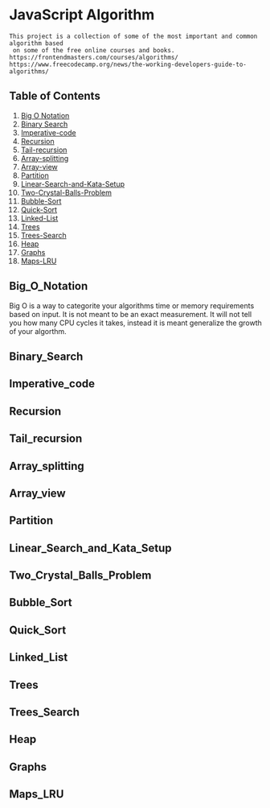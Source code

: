 # JavaScript Algorithm
```
This project is a collection of some of the most important and common algorithm based
 on some of the free online courses and books.
https://frontendmasters.com/courses/algorithms/
https://www.freecodecamp.org/news/the-working-developers-guide-to-algorithms/

```
## Table of Contents
1. [Big O Notation](#Big_O_Notation)
2. [Binary Search](#Binary_Search)
3. [Imperative-code](#Imperative_code)
4. [Recursion](#Recursion)
5. [Tail-recursion](#Tail_recursion)
6. [Array-splitting](#Array_splitting)
7. [Array-view](#Array_view)
8. [Partition](#Partition)
9. [Linear-Search-and-Kata-Setup](#Linear_Search_and_Kata_Setup)
10. [Two-Crystal-Balls-Problem](#Two_Crystal_Balls_Problem)
10. [Bubble-Sort](#Bubble_Sort)
11. [Quick-Sort](#Quick_Sort)
12. [Linked-List](#Linked_List)
13. [Trees](#Trees)
14. [Trees-Search](#Trees_Search)
15. [Heap](#Heap)
16. [Graphs](#Graphs)
17. [Maps-LRU](#Maps_LRU)





## Big_O_Notation
Big O is a way to categorite your algorithms time or memory requirements based on input. It is not meant to be an exact measurement. It will not tell you how many CPU cycles it takes, instead it is meant generalize the growth of your algorthm. 

## Binary_Search

## Imperative_code

## Recursion

## Tail_recursion

## Array_splitting

## Array_view

## Partition

## Linear_Search_and_Kata_Setup

## Two_Crystal_Balls_Problem

## Bubble_Sort

## Quick_Sort

## Linked_List

## Trees

## Trees_Search

## Heap

## Graphs

## Maps_LRU
